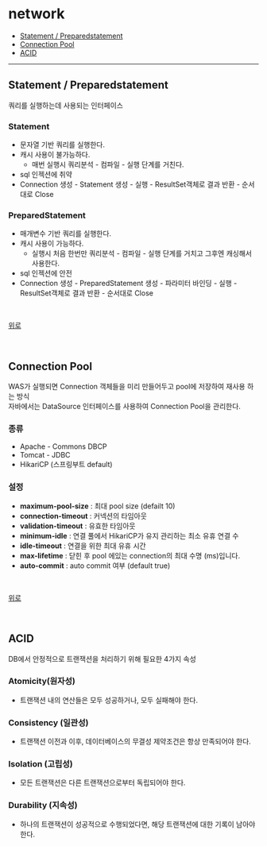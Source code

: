 # network

- [Statement / Preparedstatement](#statement--preparedstatement)
- [Connection Pool](#connection-pool)
- [ACID](#acid)
 
--- 

## Statement / Preparedstatement
쿼리를 실행하는데 사용되는 인터페이스
### Statement
* 문자열 기반 쿼리를 실행한다.
* 캐시 사용이 불가능하다.
  * 매번 실행시 쿼리분석 - 컴파일 - 실행 단계를 거친다.
* sql 인젝션에 취약
* Connection 생성 - Statement 생성 - 실행 - ResultSet객체로 결과 반환 - 순서대로 Close
### PreparedStatement
* 매개변수 기반 쿼리를 실행한다.
* 캐시 사용이 가능하다.
  * 실행시 처음 한번만 쿼리분석 - 컴파일 - 실행 단계를 거치고 그후엔 캐싱해서 사용한다.
* sql 인젝션에 안전
* Connection 생성 - PreparedStatement 생성 - 파라미터 바인딩 - 실행 - ResultSet객체로 결과 반환 - 순서대로 Close
<br>

[위로](#network)

<br>

## Connection Pool
WAS가 실행되면 Connection 객체들을 미리 만들어두고 pool에 저장하여 재사용 하는 방식
<br>
자바에서는 DataSource 인터페이스를 사용하여 Connection Pool을 관리한다.
### 종류
* Apache - Commons DBCP
* Tomcat - JDBC
* HikariCP (스프링부트 default)
### 설정
* **maximum-pool-size** : 최대 pool size (defailt 10)
* **connection-timeout** : 커넥션의 타임아웃
* **validation-timeout** : 유효한 타임아웃
* **minimum-idle** : 연결 풀에서 HikariCP가 유지 관리하는 최소 유휴 연결 수
* **idle-timeout** : 연결을 위한 최대 유휴 시간
* **max-lifetime** : 닫힌 후 pool 에있는 connection의 최대 수명 (ms)입니다.
* **auto-commit** : auto commit 여부 (default true)

<br>

[위로](#network)

<br>

## ACID
DB에서 안정적으로 트랜잭션을 처리하기 위해 필요한 4가지 속성
### Atomicity(원자성)
- 트랜잭션 내의 연산들은 모두 성공하거나, 모두 실패해야 한다.
### Consistency (일관성)
- 트랜잭션 이전과 이후, 데이터베이스의 무결성 제약조건은 항상 만족되어야 한다.
### Isolation (고립성)
- 모든 트랜잭션은 다른 트랜잭션으로부터 독립되어야 한다.
### Durability (지속성)
- 하나의 트랜잭션이 성공적으로 수행되었다면, 해당 트랜잭션에 대한 기록이 남아야 한다.

